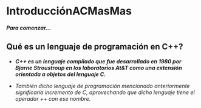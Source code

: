 # IntroducciónACMasMas

**_Para comenzar..._**

## Qué es un lenguaje de programación en C++?

- **_C++ es un lenguaje compilado que fue desarrollado en 1980 por Bjarne Stroustroup en los laboratorios At&T como una extensión orientada a objetos del lenguaje C._**

- _También dicho lenguaje de programación mencionado anteriormente significaría incremento de C, aprovechando que dicho lenguaje tiene el operador ++ con ese nombre._
